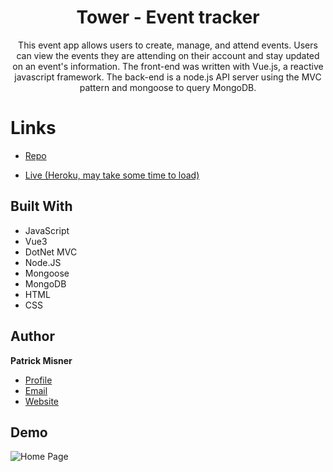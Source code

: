 
<h1 align="center"><project-name> Tower - Event tracker</h1>

<p align="center"><project-description>This event app allows users to create, manage, and attend events. Users can view the events they are attending on their account and stay updated on an event's information. The front-end was written with Vue.js, a reactive javascript framework. The back-end is a node.js API server using the MVC pattern and mongoose to query MongoDB.</p>

# Links

- [Repo](https://github.com/patrick-misner/wk7-chkpt-tower "Repository")

- [Live (Heroku, may take some time to load)](https://tower-pm.herokuapp.com/#/ "Live View")


## Built With


- JavaScript
- Vue3
- DotNet MVC
- Node.JS
- Mongoose
- MongoDB
- HTML
- CSS


## Author

**Patrick Misner**

- [Profile](https://github.com/patrick-misner "Patrick Misner")
- [Email](mailto:misner.patrick@gmail.com?subject=Hi "Hi!")
- [Website](https://patrick-misner.github.io/ "Patrick Misner")


## Demo

![Home Page](/wk7-chkpt-tower.client/src/assets/img/tower.gif)

